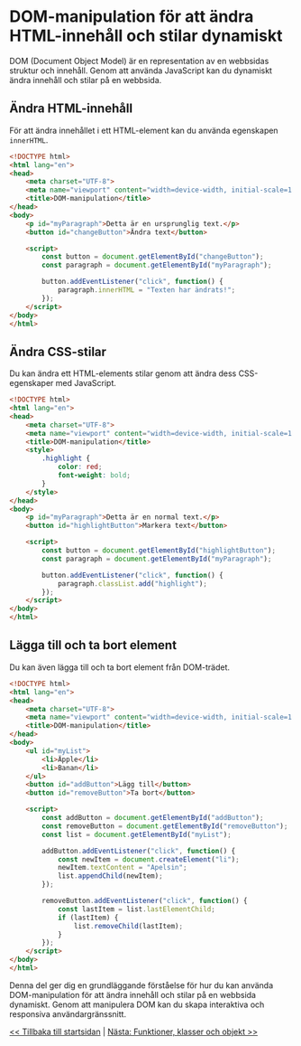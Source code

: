 # DOM-manipulation för att ändra HTML-innehåll och stilar dynamiskt

DOM (Document Object Model) är en representation av en webbsidas struktur och innehåll. Genom att använda JavaScript kan du dynamiskt ändra innehåll och stilar på en webbsida.

## Ändra HTML-innehåll

För att ändra innehållet i ett HTML-element kan du använda egenskapen `innerHTML`.

```html
<!DOCTYPE html>
<html lang="en">
<head>
    <meta charset="UTF-8">
    <meta name="viewport" content="width=device-width, initial-scale=1.0">
    <title>DOM-manipulation</title>
</head>
<body>
    <p id="myParagraph">Detta är en ursprunglig text.</p>
    <button id="changeButton">Ändra text</button>

    <script>
        const button = document.getElementById("changeButton");
        const paragraph = document.getElementById("myParagraph");

        button.addEventListener("click", function() {
            paragraph.innerHTML = "Texten har ändrats!";
        });
    </script>
</body>
</html>
```

## Ändra CSS-stilar

Du kan ändra ett HTML-elements stilar genom att ändra dess CSS-egenskaper med JavaScript.

```html
<!DOCTYPE html>
<html lang="en">
<head>
    <meta charset="UTF-8">
    <meta name="viewport" content="width=device-width, initial-scale=1.0">
    <title>DOM-manipulation</title>
    <style>
        .highlight {
            color: red;
            font-weight: bold;
        }
    </style>
</head>
<body>
    <p id="myParagraph">Detta är en normal text.</p>
    <button id="highlightButton">Markera text</button>

    <script>
        const button = document.getElementById("highlightButton");
        const paragraph = document.getElementById("myParagraph");

        button.addEventListener("click", function() {
            paragraph.classList.add("highlight");
        });
    </script>
</body>
</html>
```

## Lägga till och ta bort element

Du kan även lägga till och ta bort element från DOM-trädet.

```html
<!DOCTYPE html>
<html lang="en">
<head>
    <meta charset="UTF-8">
    <meta name="viewport" content="width=device-width, initial-scale=1.0">
    <title>DOM-manipulation</title>
</head>
<body>
    <ul id="myList">
        <li>Äpple</li>
        <li>Banan</li>
    </ul>
    <button id="addButton">Lägg till</button>
    <button id="removeButton">Ta bort</button>

    <script>
        const addButton = document.getElementById("addButton");
        const removeButton = document.getElementById("removeButton");
        const list = document.getElementById("myList");

        addButton.addEventListener("click", function() {
            const newItem = document.createElement("li");
            newItem.textContent = "Apelsin";
            list.appendChild(newItem);
        });

        removeButton.addEventListener("click", function() {
            const lastItem = list.lastElementChild;
            if (lastItem) {
                list.removeChild(lastItem);
            }
        });
    </script>
</body>
</html>
```

Denna del ger dig en grundläggande förståelse för hur du kan använda DOM-manipulation för att ändra innehåll och stilar på en webbsida dynamiskt. Genom att manipulera DOM kan du skapa interaktiva och responsiva användargränssnitt.

[<< Tillbaka till startsidan](../README.md) | [Nästa: Funktioner, klasser och objekt >>](./5-funktioner-klasser-objekt.md)

